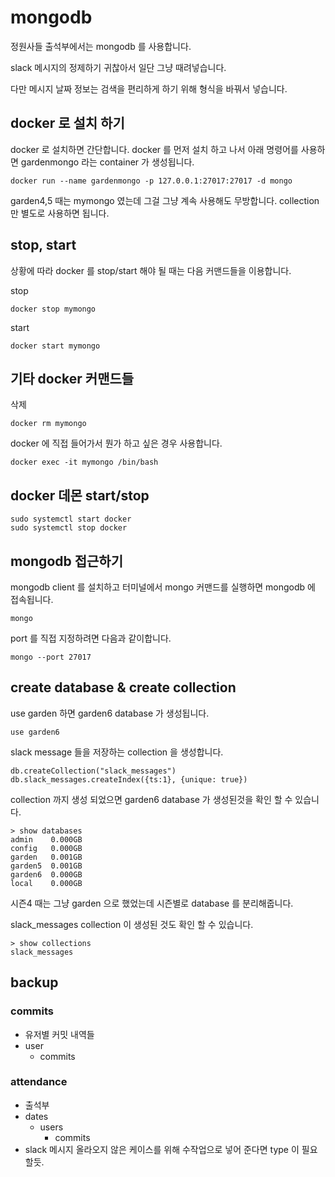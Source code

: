 # mongodb
정원사들 출석부에서는 mongodb 를 사용합니다.

slack 메시지의 정제하기 귀찮아서 일단 그냥 때려넣습니다.

다만 메시지 날짜 정보는 검색을 편리하게 하기 위해 형식을 바꿔서 넣습니다.

## docker 로 설치 하기
docker 로 설치하면 간단합니다. docker 를 먼저 설치 하고 나서 아래 명령어를 사용하면 gardenmongo 라는 container 가 생성됩니다.

```
docker run --name gardenmongo -p 127.0.0.1:27017:27017 -d mongo
```

garden4,5 때는 mymongo 였는데 그걸 그냥 계속 사용해도 무방합니다. collection 만 별도로 사용하면 됩니다.

## stop, start
상황에 따라 docker 를 stop/start 해야 될 때는 다음 커맨드들을 이용합니다.

stop
```
docker stop mymongo
```

start
```
docker start mymongo
```

## 기타 docker 커맨드들
삭제
```
docker rm mymongo
```

docker 에 직접 들어가서 뭔가 하고 싶은 경우 사용합니다.
```
docker exec -it mymongo /bin/bash
```

## docker 데몬 start/stop
```
sudo systemctl start docker
sudo systemctl stop docker
```

## mongodb 접근하기
mongodb client 를 설치하고 터미널에서 mongo 커맨드를 실행하면 mongodb 에 접속됩니다.
```
mongo
```

port 를 직접 지정하려면 다음과 같이합니다.
```
mongo --port 27017
```

## create database & create collection
use garden 하면 garden6 database 가 생성됩니다.
```
use garden6
```

slack message 들을 저장하는 collection 을 생성합니다.
```
db.createCollection("slack_messages")
db.slack_messages.createIndex({ts:1}, {unique: true})
```

collection 까지 생성 되었으면 garden6 database 가 생성된것을 확인 할 수 있습니다.
```
> show databases
admin    0.000GB
config   0.000GB
garden   0.001GB
garden5  0.001GB
garden6  0.000GB
local    0.000GB
```
시즌4 때는 그냥 garden 으로 했었는데 시즌별로 database 를 분리해줍니다.

slack_messages collection 이 생성된 것도 확인 할 수 있습니다.
```
> show collections
slack_messages
```


## backup
### commits
* 유저별 커밋 내역들
* user
  * commits

### attendance
* 출석부
* dates
  * users
    * commits
* slack 메시지 올라오지 않은 케이스를 위해 수작업으로 넣어 준다면 type 이 필요할듯.
